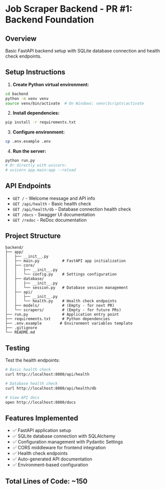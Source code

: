 # Job Scraper Backend - PR #1: Backend Foundation

## Overview
Basic FastAPI backend setup with SQLite database connection and health check endpoints.

## Setup Instructions

1. **Create Python virtual environment:**
```bash
cd backend
python -m venv venv
source venv/bin/activate  # On Windows: venv\Scripts\activate
```

2. **Install dependencies:**
```bash
pip install -r requirements.txt
```

3. **Configure environment:**
```bash
cp .env.example .env
```

4. **Run the server:**
```bash
python run.py
# Or directly with uvicorn:
# uvicorn app.main:app --reload
```

## API Endpoints

- `GET /` - Welcome message and API info
- `GET /api/health` - Basic health check
- `GET /api/health/db` - Database connection health check
- `GET /docs` - Swagger UI documentation
- `GET /redoc` - ReDoc documentation

## Project Structure
```
backend/
├── app/
│   ├── __init__.py
│   ├── main.py          # FastAPI app initialization
│   ├── core/
│   │   ├── __init__.py
│   │   └── config.py    # Settings configuration
│   ├── database/
│   │   ├── __init__.py
│   │   └── session.py   # Database session management
│   ├── api/
│   │   ├── __init__.py
│   │   └── health.py    # Health check endpoints
│   ├── models/          # (Empty - for next PR)
│   └── scrapers/        # (Empty - for future PRs)
├── run.py               # Application entry point
├── requirements.txt     # Python dependencies
├── .env.example        # Environment variables template
├── .gitignore
└── README.md
```

## Testing

Test the health endpoints:
```bash
# Basic health check
curl http://localhost:8000/api/health

# Database health check
curl http://localhost:8000/api/health/db

# View API docs
open http://localhost:8000/docs
```

## Features Implemented
- ✅ FastAPI application setup
- ✅ SQLite database connection with SQLAlchemy
- ✅ Configuration management with Pydantic Settings
- ✅ CORS middleware for frontend integration
- ✅ Health check endpoints
- ✅ Auto-generated API documentation
- ✅ Environment-based configuration

## Total Lines of Code: ~150